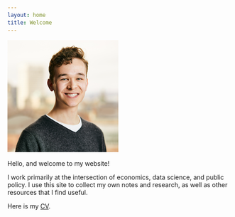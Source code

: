 ```yaml
---
layout: home
title: Welcome
---
```


![RIPL headshot](/RIPL_AB.png)

Hello, and welcome to my website!

I work primarily at the intersection of economics, data science, and public policy. I use this site to collect my own notes and research, as well as other resources that I find useful.

Here is my [CV](/cv/bald_cv_aug2019.pdf).